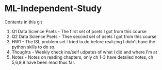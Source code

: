 # ML-Independent-Study

Contents in this git

1. Q1 Data Science Psets - The first set of psets I got from this course
2. Q2 Data Science Psets - Thse second set of psets I got from this course
3. HW1 - The ISL problem set I tried to do before realizing I didn't have the python skills to do so.
4. Thoughts - Weekly check ins/self udpates of what I did and where I'm at
5. Notes - Notes on reading chapters, only ch 1-3 have detailed notes, ch 5,6,8,9 have been read thus far.
